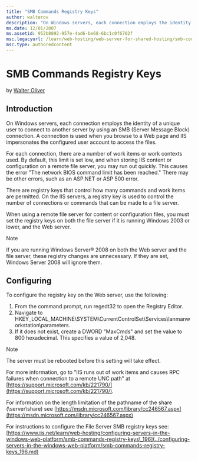 ```yaml
---
title: "SMB Commands Registry Keys"
author: walterov
description: "On Windows servers, each connection employs the identity of a unique user to connect to another server by using an SMB (Server Message Block) connection. A c..."
ms.date: 12/01/2007
ms.assetid: 952b8892-957e-4ad6-be68-6bc1c0f6702f
msc.legacyurl: /learn/web-hosting/web-server-for-shared-hosting/smb-commands-registry-keys_198
msc.type: authoredcontent
---
```

SMB Commands Registry Keys
====================
by [Walter Oliver](https://github.com/walterov)

## Introduction

On Windows servers, each connection employs the identity of a unique user to connect to another server by using an SMB (Server Message Block) connection. A connection is used when you browse to a Web page and IIS impersonates the configured user account to access the files.

For each connection, there are a number of work items or work contexts used. By default, this limit is set low, and when storing IIS content or configuration on a remote file server, you may run out quickly. This causes the error "The network BIOS command limit has been reached." There may be other errors, such as an ASP.NET or ASP 500 error.

There are registry keys that control how many commands and work items are permitted. On the IIS servers, a registry key is used to control the number of connections or commands that can be made to a file server.

When using a remote file server for content or configuration files, you must set the registry keys on both the file server if it is running Windows 2003 or lower, and the Web server.

> [!NOTE]
> If you are running Windows Server® 2008 on both the Web server and the file server, these registry changes are unnecessary. If they are set, Windows Server 2008 will ignore them.

## Configuring

To configure the registry key on the Web server, use the following:

1. From the command prompt, run regedt32 to open the Registry Editor.
2. Navigate to HKEY\_LOCAL\_MACHINE\SYSTEM\CurrentControlSet\Services\lanmanworkstation\parameters.
3. If it does not exist, create a DWORD "MaxCmds" and set the value to 800 hexadecimal. This specifies a value of 2,048.

> [!NOTE]
> The server must be rebooted before this setting will take effect.

For more information, go to "IIS runs out of work items and causes RPC failures when connection to a remote UNC path" at [https://support.microsoft.com/kb/221790/](https://support.microsoft.com/kb/221790/).

For information on the length limitation of the pathname of the share (\\server\share) see [https://msdn.microsoft.com/library/cc246567.aspx](https://msdn.microsoft.com/library/cc246567.aspx)

For instructions to configure the File Server SMB registry keys see: [https://www.iis.net/learn/web-hosting/configuring-servers-in-the-windows-web-platform/smb-commands-registry-keys\_196](../configuring-servers-in-the-windows-web-platform/smb-commands-registry-keys_196.md)
